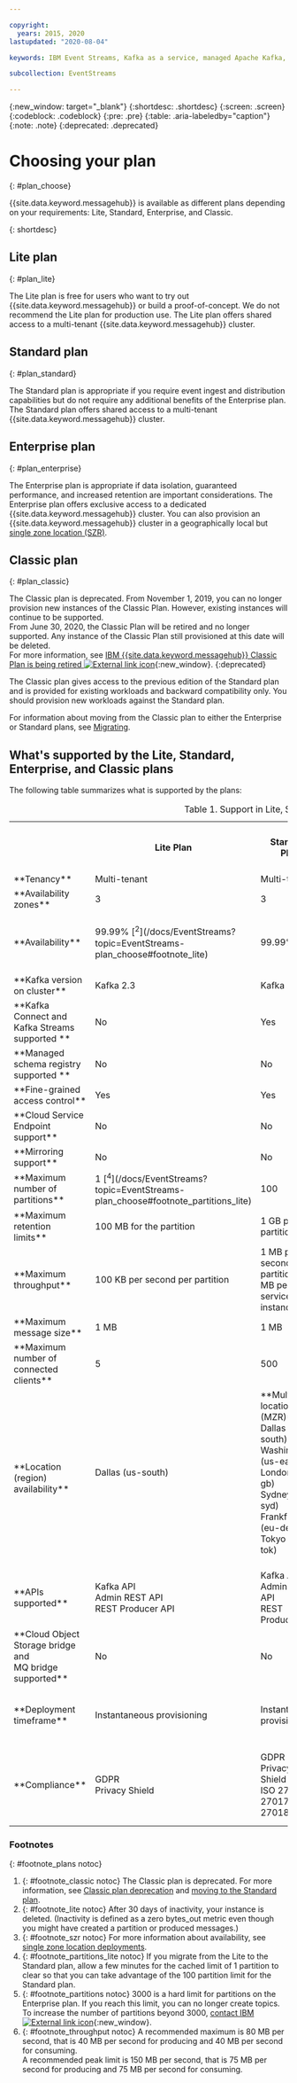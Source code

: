 ```yaml
---

copyright:
  years: 2015, 2020
lastupdated: "2020-08-04"

keywords: IBM Event Streams, Kafka as a service, managed Apache Kafka, plan. Enterprise, Standard, Lite

subcollection: EventStreams

---
```


{:new_window: target="_blank"}
{:shortdesc: .shortdesc}
{:screen: .screen}
{:codeblock: .codeblock}
{:pre: .pre}
{:table: .aria-labeledby="caption"}
{:note: .note}
{:deprecated: .deprecated}

# Choosing your plan 
{: #plan_choose}

{{site.data.keyword.messagehub}} is available as different plans depending on your requirements: Lite, Standard, Enterprise, and Classic. 

<!--
For information about the Classic plan, see
[Classic plan](/docs/EventStreams?topic=EventStreams-plan_choose_classic#plan_choose_classic).
-->
{: shortdesc}

## Lite plan
{: #plan_lite}

The Lite plan is free for users who want to try out {{site.data.keyword.messagehub}} or build a proof-of-concept. We do not recommend the Lite plan for production use. The Lite plan offers shared access to a multi-tenant {{site.data.keyword.messagehub}} cluster.

## Standard plan
{: #plan_standard}

The Standard plan is appropriate if you require event ingest and distribution capabilities but do not require any additional benefits of the Enterprise plan. The Standard plan offers shared access to a multi-tenant {{site.data.keyword.messagehub}} cluster.

## Enterprise plan 
{: #plan_enterprise}

The Enterprise plan is appropriate if data isolation, guaranteed performance, and increased retention are important considerations. The Enterprise plan offers exclusive access to a dedicated {{site.data.keyword.messagehub}} cluster. You can also provision an {{site.data.keyword.messagehub}} cluster in a geographically local but [single zone location (SZR)](/docs/EventStreams?topic=EventStreams-sla#sla_szr).

## Classic plan
{: #plan_classic}

The Classic plan is deprecated. From November 1, 2019, you can no longer provision new instances of the Classic Plan. However, existing instances will continue to be supported. <br/>From June 30, 2020, the Classic Plan will be retired and no longer supported. Any instance of the Classic Plan still provisioned at this date will be deleted.<br/>
For more information, see 
[IBM {{site.data.keyword.messagehub}} Classic Plan is being retired ![External link icon](../../icons/launch-glyph.svg "External link icon")](https://www.ibm.com/cloud/blog/announcements/ibm-event-streams-classic-plan-is-being-retired){:new_window}.
{:deprecated}

The Classic plan gives access to the previous edition of the Standard plan and is provided for existing workloads and backward compatibility only. You should provision new workloads against the Standard plan.

For information about moving from the Classic plan to either the Enterprise or Standard plans, see [Migrating](/docs/EventStreams?topic=EventStreams-plan_choose_classic#migrating_from_classic).


## What's supported by the Lite, Standard, Enterprise, and Classic plans

The following table summarizes what is supported by the plans:

<table>
    <caption>Table 1. Support in Lite, Standard, Enterprise, and Classic plans</caption>
      <tr>
	        <th></th>
		    <th>Lite Plan</th>
		    <th>Standard Plan</th>
	      	    <th>Enterprise Plan</th>
		    <th>Classic Plan [<sup>1</sup>](/docs/EventStreams?topic=EventStreams-plan_choose#footnote_classic)</th>
        </tr>
		<tr>
			<td>**Tenancy**</td>
			<td>Multi-tenant </td>
			<td>Multi-tenant </td>
			<td>Single tenant</td>			
			<td>Multi-tenant</td>
		</tr>
        <tr>
			<td>**Availability zones**</td>
			<td>3</td>
			<td>3</td>
			<td>3<br/>(1 in single zone locations)
			</td>
			<td>Not supported</td>
		</tr>
        <tr>
			<td>**Availability**</td>
			<td>99.99% [<sup>2</sup>](/docs/EventStreams?topic=EventStreams-plan_choose#footnote_lite)</td>
			<td>99.99%</td>
			<td>99.99%<br/>(99.9% in single zone locations) [<sup>3</sup>](/docs/EventStreams?topic=EventStreams-plan_choose#footnote_plans)</td>
			<td>99.5%</td>
		</tr>
	  		<tr>
			<td>**Kafka version on cluster**</td>
			<td>Kafka 2.3</td>
			<td>Kafka 2.3</td>
			<td>Kafka 2.3</td>
			<td>Kafka 1.1</td>
		</tr>
		<tr>
			<td>**Kafka Connect and Kafka Streams supported **</td>
			<td>No</td>
			<td>Yes</td>
			<td>Yes</td>
			<td>Yes</td>
		</tr>
		<tr>
			<td>**Managed schema registry supported **</td>
			<td>No</td>
			<td>No</td>
			<td>Yes</td>
			<td>No</td>
		</tr>
		<tr>
			<td>**Fine-grained access control**</td>
			<td>Yes</td>
			<td>Yes</td>
			<td>Yes</td>
			<td>No</td>
		</tr>
		<tr>
			<td>**Cloud Service Endpoint support**</td>
			<td>No</td>
			<td>No</td>
			<td>Yes</td>
			<td>No</td>
		</tr>
		<tr>
			<td>**Mirroring support**</td>
			<td>No</td>
			<td>No</td>
			<td>Yes</td>
			<td>No</td>
		</tr>
		<tr>
			<td>**Maximum number of partitions**</td>
			<td>1  [<sup>4</sup>](/docs/EventStreams?topic=EventStreams-plan_choose#footnote_partitions_lite)</td>
			<td>100</td>
			<td>3000 [<sup>5</sup>](/docs/EventStreams?topic=EventStreams-plan_choose#footnote_partitions)</td>
			<td>100</td>
		</tr>
		<tr>
			<td>**Maximum retention limits**</td>
			<td>100 MB for the partition</td>
			<td>1 GB per partition </td>
			<td>2 TB of usable storage<!--Unlimited up to the storage limit of your plan --></td>
			<td>1 GB per partition for up to 30 days </td>
		</tr>
		<tr>
			<td>**Maximum throughput**</td>
			<td>100 KB per second per partition</td>
			<td>1 MB per second per partition (20 MB per service instance) </td>
			<td>80 MB per second per cluster (peak throughput of 150 MB per second) [<sup>6</sup>](/docs/EventStreams?topic=EventStreams-plan_choose#footnote_throughput)</td>
			<td>1 MB per second per partition</td>
		</tr>
		<tr>
			<td>**Maximum message size**</td>
			<td>1 MB</td>
			<td>1 MB</td>
			<td>1 MB</td>
			<td>1 MB</td>
		</tr>
		<tr>
			<td>**Maximum number of connected clients**</td>
			<td>5</td>
			<td>500</td>
			<td>10 000</td>
			<td>100</td>
		</tr>
		<tr>
			<td>**Location (region) availability**</td>
			<td>Dallas (us-south)</br>
			<br/>
			</td>
			<td>**Multizone location (MZR)**<br/>
			Dallas (us-south)</br>
			Washington (us-east)<br/>
			London (eu-gb)<br/>
			Sydney (au-syd)</br>
			Frankfurt (eu-de)<br/>
			Tokyo (jp-tok)<br/>
			<br/>
			</td>
			<td>**Multizone location (MZR)**</br>
			Dallas (us-south)</br>
			Washington (us-east)<br/>
			London (eu-gb)<br/>
			Sydney (au-syd)</br>
			Frankfurt (eu-de)<br/>
			Tokyo (jp-tok)<br/>
			<br/>
			**Single zone location (SZR)**</br>
			Seoul (seo01)<br/>
			Chennai (che01)<br/>
			<br/>
			</td>
			<td>Dallas (us-south)</br>
			London (eu-gb)</br>
			Sydney (au-syd)</br>
			Frankfurt (eu-de) - no {{site.data.keyword.mql}} API </td>
		</tr>
		<tr>
     	    <td>**APIs supported**</td>
			<td>Kafka API</br>
			Admin REST API<br/>
			REST Producer API</br>
		    </td>
			<td>Kafka API<br/>
			Admin REST API</br>
			REST Producer API</br>
			</td>
			<td>Kafka API</br>
			Admin REST API<br/>
			REST Producer API</br>
			Schema Registry API</br>
		    </td>
			<td>Kafka API</br>
			Admin REST API<br/>
			Kafka REST API</br>
			MQ Light API</br>
		    </td>
		</tr>
		</tr>
			<td>**Cloud Object Storage bridge and<br/>
			MQ bridge supported**</td>
			<td>No</td>
			<td>No</td>
			<td>No</td>
			<td>Yes</td>
		</tr>
		<tr>
			<td>**Deployment timeframe**</td>
			<td>Instantaneous provisioning</td>
			<td>Instantaneous provisioning</td>
			<td>Expect provisioning to take up to 3 hours. Because Enterprise has its own dedicated resources for each cluster, it requires more time for provisioning</td>
			<td>Instantaneous provisioning</td>
		</tr>
		<tr>
			<td>**Compliance**</td>
			<td>GDPR<br/>
Privacy Shield<br/></td>
			<td>GDPR<br/>
Privacy Shield<br/>
ISO 27001, 27017, 27018<br/></td>
			<td>GDPR<br/>
Privacy Shield<br/>
ISO 27001, 27017, 27018<br/>
SOC 1 Type 1<br/>
SOC 2 Type 1<br/>
HIPAA ready<br/>
PCI<br/>
</td>
			<td>GDPR<br/>
Privacy Shield<br/>
ISO 27001, 27017, 27018<br/></td>
		</tr>

</table>

### Footnotes
{: #footnote_plans notoc}

1. {: #footnote_classic notoc} The Classic plan is deprecated. For more information, see [Classic plan deprecation](/docs/EventStreams?topic=EventStreams-plan_choose#plan_classic) and [moving to the Standard plan](/docs/EventStreams?topic=EventStreams-plan_choose_classic#migrating_from_classic).
2. {: #footnote_lite notoc} After 30 days of inactivity, your instance is deleted. (Inactivity is defined as a zero bytes_out metric even though you might have created a partition or produced messages.)
3. {: #footnote_szr notoc} For more information about availability, see [single zone location deployments](/docs/EventStreams?topic=EventStreams-sla#sla_szr).
4. {: #footnote_partitions_lite notoc} If you migrate from the Lite to the Standard plan, allow a few minutes for the cached limit of 1 partition to clear so that you can take advantage of the 100 partition limit for the Standard plan.
5. {: #footnote_partitions notoc} 3000 is a hard limit for partitions on the Enterprise plan. If you reach this limit, you can no longer create topics. To increase the number of partitions beyond 3000, [contact IBM ![External link icon](../../icons/launch-glyph.svg "External link icon")](/docs/get-support?topic=get-support-getting-customer-support#using-avatar){:new_window}.
6. {: #footnote_throughput notoc} A recommended maximum is 80 MB per second, that is 40 MB per second for producing and 40 MB per second for consuming. <br/>
A recommended peak limit is 150 MB per second, that is 75 MB per second for producing and 75 MB per second for consuming.




<!--
## {{site.data.keyword.Bluemix_notm}} Public environment
{: notoc}

{{site.data.keyword.Bluemix_notm}} Public provides an
economical public cloud service where you pay for what you use and share infrastructure with
others.

In {{site.data.keyword.Bluemix_notm}} Public, the cost of
{{site.data.keyword.messagehub}} is determined by two factors: the
number of partitions that you use and the number of messages that you send and receive. There is no
charge for message data while it is retained on the topics, but the data that each partition retains
is capped at 1 GB.

For more information, see [{{site.data.keyword.Bluemix_notm}} Public ![External link icon](../../icons/launch-glyph.svg "External link icon")](https://www.ibm.com/cloud/free/){:new_window}.
-->

